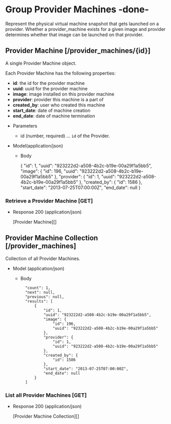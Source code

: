 # Group Provider Machines -done-
Represent the physical virtual machine snapshot that gets launched on a provider.  Whether a provider_machine exists
for a given image and provider determines whether that image can be launched on that provider.
 
## Provider Machine [/provider_machines/{id}]
A single Provider Machine object.

Each Provider Machine has the following properties:

- **id**: the id for the provider machine
- **uuid**: uuid for the provider machine
- **image**: image installed on this provider machine
- **provider**: provider this machine is a part of
- **created_by**: user who created this machine
- **start_date**: date of machine creation
- **end_date**: date of machine termination

+ Parameters
    + id (number, required) ... `id` of the Provider.

+ Model(application/json)

    + Body
    
        {
            "id": 1,
            "uuid": "923222d2-a508-4b2c-b19e-00a29f1a5bb5",
            "image": {
                "id": 196,
                "uuid": "923222d2-a508-4b2c-b19e-00a29f1a5bb5"
            },
            "provider": {
                "id": 1,
                "uuid": "923222d2-a508-4b2c-b19e-00a29f1a5bb5"
            },
            "created_by": {
                "id": 1586
            },
            "start_date": "2013-07-25T07:00:00Z",
            "end_date": null
        }

### Retrieve a Provider Machine [GET]
+ Response 200 (application/json)

    [Provider Machine][]

## Provider Machine Collection [/provider_machines]
Collection of all Provider Machines.

+ Model (application/json)

    + Body

            "count": 1,
            "next": null,
            "previous": null,
            "results": [
                {
                    "id": 1,
                    "uuid": "923222d2-a508-4b2c-b19e-00a29f1a5bb5",
                    "image": {
                        "id": 196,
                        "uuid": "923222d2-a508-4b2c-b19e-00a29f1a5bb5"
                    },
                    "provider": {
                        "id": 1,
                        "uuid": "923222d2-a508-4b2c-b19e-00a29f1a5bb5"
                    },
                    "created_by": {
                        "id": 1586
                    },
                    "start_date": "2013-07-25T07:00:00Z",
                    "end_date": null
                }
            ]

### List all Provider Machines [GET]
+ Response 200 (application/json)

    [Provider Machine Collection][]

